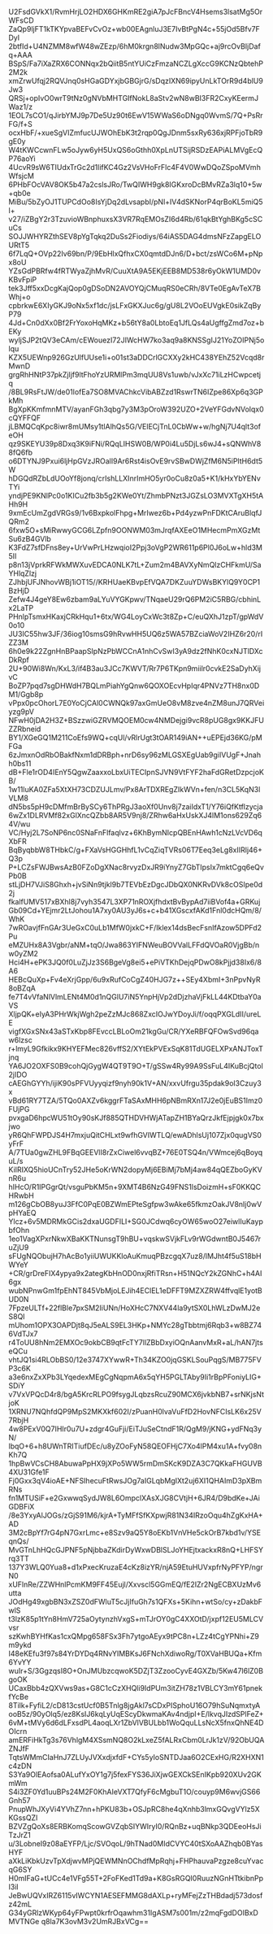 U2FsdGVkX1/RvmHrjLO2HDX6GHKmRE2giA7pJcFBncV4Hsems3lsatMg5OrWFsCD
ZaQp9ljFT1kTKYpvaBEFvCvOz+wb00EAgnluJ3E7IvBtPgN4c+55jOd5Bfv7FDyl
2btfId+U4NZMM8wfW48wZEzp/6hM0krgn8lNudw3MpGQc+aj9rcOvBIjDafq+AAA
BSpS/Fa7iXaZRX6CONNqx2bQiitB5ntYUiCzFmzaNCZLgXccG9KCNzQbtehP2M2k
xmZrwUfqj2RQVJnq0sHGaGDYxjbGBGjrG/sDqzIXN69ipyUnLkTOrR9d4blU9Jw3
QRSj+opIvO0wrT9tNz0gNVbMHTGIfNokL8aStv2wN8wBI3FR2CxyKEermJWaz1/z
1EOL7sCO1/qJirbYMJ9p7De5Uz90t6EwV15WWaS6oDNgq0WvmS/7Q+PsRrFG/f+S
ocxHbF/+xueSgVIZmfucUJWOhEbK3t2rqp0QgJDnm5sxRy636xjRPFjoTbR9gE0y
W4tKWCcwnFLw5oJyw6yH5UxQS6oGthh0XpLnUTSijRSDzEAPiALMVgEcQP76aoYi
4UcvR9sW6TIUdxTrGc2d1lifKC4Gz2VsVHoFrFlc4F4V0WwDQoZSpoMVmhWfsjcM
6PHbFOcVAV8OK5b47a2cslsJRo/TwQIWH9gk8IGKxroDcBMvRZa3lq10+5w+qb0e
MiBu/5bZyOJ1TUPCdOo8IsYjDq2dLvsapbI/pNl+IV4dSKNorP4qrBoKL5miQ5l+
v27/iZBgY2r3TzuvioWBnphuxsX3VR7RqEMOsZI6d4Rb/61qkBtYghBKg5cSCuCs
SOJJWHYRZthSEV8pYgTqkq2DuSs2Fiodiys/64iAS5DAG4dmsNFzZapgELOURtT5
6f7LqQ+OVp22Iv69bn/P/9EbHlxQfhxCX0qmtdDJn6/D+bct/zsWCo6M+pNpx8oU
YZsGdPBRfw4fRTWyaZjhMvR/CuuXtA9A5EKjEEB8MD538r6yOkW1UMD0vKBvFpiP
tek3Jff5xxDcgKajQop0gDSoDN2AVOYQjCMuqRS0eCRh/8VTe0EgAvTeX7BWhj+o
cpbrkwE6XIyGKJ9oNx5xf1dc/jsLFxGKXJuc6g/gU8L2VOoEUVgkE0sikZqByP79
4Jd+Cn0dXx0Bf2FrYoxoHqMKz+b56tY8a0LbtoEq1JfLQs4aUgffgZmd7oz+bEKy
wyljSJP2tQV3eCAm/cEWouezI72JIWcHW7ko3aq9a8KNSSgIJ21YoZOIPNj5olqu
KZX5UEWnp926GzUlfUUse1i+o01st3aDDCrlGCXXy2kHC438YEhZ52Vcqd8rMwnD
grgRhHNtP37pkZjljf9ltFhoYzURMlPm3mqUU8Vs1uwb/vJxXc71iLzHCwpcetjq
/8BL9RsFtJW/de01lofEa7SO8MVAChkcVibABZzd1RswrTN6IZpe86Xp6q3GPkMh
BgXpKKmfmnMTV/ayanFGh3qbg7y3M3pOroW392UZO+2VeYFGdvNVolqx0cQYFFQF
jLBMQCqKpc8iwr8mUMsy1tlAlhQs5G/VElECjTnL0CbWw+w/hgNj7U4qlt3ofeOH
qz9SKEYU39p8Dxq3K9iFNi/RQqLIHSW0B/WP0i4Lu5DjLs6wJ4+sQNWhV88fQ6fb
o6DTYNJ9Pxui6ljHpGVzJROalI9Ar6Rst4isOvE9rvSBwDWjZfM6N5iPltH6dt5W
hDGQdRZbLdUOoYf8jonq/crIshLLXInrImHO5yr0oCu8z0a5+K1/kHxYbYENvTYi
yndjPE9KNlPc0o1KICu2fb3b5g2KWe0Yt/ZhmbPNzt3JGZsLO3MVXTgXH5tAHh9H
9xmEcUmZgdVRGs9/1v6BxpkolFhpg+MrIwez6b+Pd4yzwPnFDKtCAruBlqfJQRm2
6fxw5O+sMiRwwyGCG6LZpfn9OONWM03mJrqfAXEeO1MHecmPmXGzMtSu6zB4GVlb
K3FdZ7sfDFns8ey+UrVwPrLHzwqioI2Ppj3oVgP2WR611p6Pl0J6oLw+hld3M5II
p8n13jVprkRFWkMWXuvEDCA0NLK7tL+Zum2m4BAVXyNmQlzCHFkmU/SaYHlqZlzj
ZJhbjUFJNhovWBj1iOT15//KRHUaeKBvpEfVQA7DKZuuYDWsBKYlQ9Y0CP1BzHjD
Zefw4J4geY8Ew6zbam9aLYuVYGKpwv/TNqaeU29rQ6PM2iC5RBG/cbhinLx2LaTP
PHnlpTsmxHKaxjCRkHqu1+6tx/WG4LoyCxWc3t8Zp+C/euQXhJ1zpT/gpWdV0o10
JU3IC55hw3JF/36iog10smsG9hRvwHH5UQ6z5WA57BZciaWoV2IHZ6r20/rIZZ3M
6h0e9k22ZgnHnBPaapSIpNzPbWCCnA1nhCvSwI3yA9dz2fNhK0cxNJTlDXcDkRpf
2U+90Wi8Wn/KxL3/if4B3au3JCc7KWVT/Rr7P6TKpn9miilr0cvkE2SaDyhXijvC
BoZP7pqd7sgDHWdH7BQLmPiahYgQnw6QOXOEcvHpIqr4PNVz7TH8nx0DM1/Ggb8p
vPpx0pcOhorL7E0YoCjCAl0CWNQk97axGmUeO8vM8zve4nZM8unJ7QRVeiyzg9pV
NFwH0jDA2H3Z+BSzzwiGZRVMQOEM0cw4NMDejgi9vcR8pUG8gx9KKJFUZZRbneid
BY1/XGeGQ1M211CoEfs9WQ+cqUl/vRlrUgt3tOAR149iAN++uEPEjd36KG/pMFGa
6zJmxnOdRbOBakfNxm1dDRBph+nrD6sy96zMLGSXEgUab9giIVUgF+Jnahh0bs11
dB+Fle1rOD4IEnY5QgwZaaxxoLbxUiTECIpnSJVN9VtFYF2haFdGRetDzpcjoKB/
1w11luKA0ZFa5XtXH73CDZUJLmv/Px8ArTDXREgZIkWVn+fen/n3CL5KqN3lVLM8
dN5bs5pH9cDMfmBrBySCy6ThPRgJ3aoXf0Unv8j7zaiIdxT1/Y76iQfKtflzycja
6wZx1DLRVMf82xGlXncQZbb8AR5V9nj8/ZRhw6aHxUskXJ4lM1ons629Zq64V/wu
VC/Hyj2L7SoNP6nc0SNaFnFlfaqlvz+6KhBymNIcpQBEnHAwh1cNzLVcVD6qXbFR
BqByqbbW8THbkC/g+FXaVsHGGHhfL1vCqZiqTVRs06T7Eeq3eLg8xIIRlj46+Q3p
P+LCZsFWJBwsAzB0FZoDgXNac8rvyzDxJR9iYnyZ7GbTIpsIx7mktCgq6eQvPb0B
stLjDH7VJiS8Ghxh+jvSiNn9tjkl9b7TEVbEzDgcJDbQX0NKRvDVk8cOSIpe0d2j
fkalfUMV517xBXhl8j7vyh3547L3XP71nROXjfhdxtBvBypAd7iiBVof4a+GRKuj
Gb09Cd+YEjmr2LtJohou1A7xy0AU3yJ6s+c+b41XGscxfAKd1Fnl0dcHQm/8/WhK
7wROavjfFnGAr3UeGxC0uLb1MfW0jxkC+F/Iklex14dsBecFsnIfAzow5DPFd2Pu
eMZUHx8A3Vgbr/aNM+tqO/Jwa863YIFNWeuBOVValLFFdQVOaR0VjgBb/nw0yZM2
Hci4H+ePK3JQ0f0LuZjJz3S6BgeVg8ei5+ePiVTKhDejqPDwO8kPjjd38Ix6/8A6
HEBcQuXp+Fv4eXrjGpp/6u9xRufCoCgZ40HJG7z++SEy4XbmI+3nPpvNyR8oBZqA
fe7T4vVfaNlVlmLENt4M0d1nQGlU7iN5YnpHjVp2dDjzhaVjFkLL44KDtbaY0aVS
XljpQK+eIyA3PHrWkjWgh2peZzMJc868ZxcIOJwYDoyJi/f/oqqPXGLdII/ureLE
vigfXGxSNx43aSTxKbp8FEvccLBLoOm21kgGu/CR/YXeRBFQFOwSvd96qaw6lzsc
r+lmyL9Gfkikx9KHYEFMec826vffS2/XYtEkPVExSqK81TdUGELXPxANJToxTjnq
YA6JO2OXFS0B9cohQjGygW4QT9T9O+T/gSSw4Ry99A9SsFuL4IKuBcjQtol2jIDO
cAEGhGYYh/ijiK90sPFVUyyqizf9nyh90k1V+AN/xxvUfrgu35pdak9ol3Czuy3x
vBd61RY7TZA/5TQo0AXZv6kggrFTaSAxMHH6pNBmRXn17J2e0jEuBS1Imz0FUjPG
pvxgaD6hpcWU51tOy90sKJf885QTHDVHWjATapZH1BYaQrzJkfEjpjgk0x7bxjwo
yR6QhFWPDJS4H7mxjuQitCHLxt9wfhGVIWTLQ/ewADhlsUj107Zjx0qugVS0yFrF
A/7TUa0gwZHL9FBqGEEVlI8rZxCiwel6vvqBZ+76E0TSQ4n/VWmcej6qBoyquL/s
KiIRIXQ5hioUCnTry52JHe5oKrWN2dopyMj6EBiMj7bMj4aw84qQEZboGyKVnR6u
hIHcO/R1IPGgrQt/vsguPbKM5n+9XMT4B6NzG49FNS1lsDoizmH+sF0KKQCHRwbH
m126gCbOB8yuJ3FfC0PqE0BZWmEPteSgfpw3wAke65fkmzOakJV8nIj0wVpHYaEQ
Ylcz+6v5MDRMkGCis2dxaUGDFILI+SG0JCdwq6cyOW65woO27eiwlIuKaypbfOhn
1eo1VagXPxrNkwXBaKKTNunsgT9hBU+vqskwSVjkFLv9rWGdwntB0J5467ruZjU9
sFUgNQObujH7hAcBo1yiiUWUKKloAuKmuqPBzcgqX7uz8/lMJht4f5uS18bHWYeY
+CR/grDreFIX4ypya9x2ategKbHnOD0nxjRfiTRsn+H51NQcY2kZGNhC+h4AI6gx
wubNPnwGm1fpEhNT845VbMjoLEJih4EClEL1eDFFT9MZXZRW4ffvqlE1yotBUD0N
7FpzeULTf+22flBle7pxSM2IiUNn/HoXHcC7NXV44la9ytSX0LhWLzDwMJ2eS8QI
mUhom1OPX3OAPDjt8qJ5eALS9EL3HKp+NMYc28gTbbtmj6Rqb3+w8BZ746VdTJx7
r4ToUU8hNm2EMXOc9okbCB9qtFcTY7llZBbDxyiOQnAanvMxR+aL/hAN7jtseQCu
vhtJQ1si4RLObBS0/12e3747XYwwR+Th34KZO0jqGSKLSouPqgS/MB775FVP3c6K
a3e6nxZxXPb3LYqedexMEgCgNqpmA6x5qYH5PGLTAby9Ii1rBpPFoniyLIG+SDiY
v7VxVPQcD4r8/bgA5KrcRLPO9fsygJLqbzsRcuZ90MCX6jvkbNB7+srNKjsNtjoK
1XRNU7NQhfdQP9MpS2MKXkf602I/zPuanH0lvaVuFfD2HovNFCIsLK6x25V7RbjH
4w8PExV0Q7IHIr0u7U+zdgr4GuFji/EiTJuSeCtndF1R/QgM9/jKNG+ydFNq3yN/
lbqO+6+h8UWnTRITiufDEc/u8yZOoFyN58QEOFHjC7Xo4lPM4xu1A+fvy08nKh7Q
1hpBwVCsCH8AbuwaPpHX9jXPo5WW5rmDmSKcK9DZA3C7QKkaFHGUVB4XU31Gfe1F
Fj0Gxx3qV4ioAE+NFSIhecuFtRwsJOg7aIGLqbMgIXt2uj6XI1QHAImD3pXBmRNs
fn1MTUSiF+e2GxwwqSydJW8L6OmpclXAsXJG8CVtjH+6JR4/D9bdKe+JAiGDBFiX
/8e3YxyAlJOGs/zGjS91M6/kjrA+TyMFfSfKXpwjR81N34IRzoOqu4hZgKxHA+AD
3M2cBpYf7rG4pN7GxrLmc+e8Szv9aQ5Y8oEKb1VnVHe5ckOrB7kbd1v/YSEqnQs/
MvGTnLhHQcGJPNF5pNjbbaZKdirDyWxwDBlSLJoYHEjtxackxR8nQ+LHFSYrq3TT
137Y3WLQ0Yua8+d1xPxecKruzaE4cKz8izYR/njA59EtuHUVxpfrNyPFYP/ngrN0
xUFlnRe/ZZWHnlPcmKM9FF45Eujl/Xxvscl5GGmEQ/fE2IZr2NgECBXUzMv6utta
JOdHg49xgbBN3xZSZ0dFWluT5cJjIfuGh7s1QFXs+5Kihn+wtSo/cy+zDakbFwlS
t3lzK85p1tYn8HmV725aOytynzhVxgS+mTJrOY0gC4XXOtD/jxpf12EU5MLCVvsr
szKwhBYHfKas1cxQMpg658FSx3Fh7ytgoAEyx9tPC8n+LZz4tCgYPNhi+Z9m9ykd
I48eKEfu3f97s84YrDYDq4RNvYIMBKsJ6FNchXdiwoRg/T0XVaHBUQa+Kfm6YvYY
wuIr+S/3GgzqsI8O+OnJMUbzcqwoK5DZjT3ZzooCyvE4GXZb/5Kw47l6lZ0BgoOK
UCaxBbb4zQXVws9as+G8C1cCzXHQli9IdPUm3itZH78z1VBLCY3mY61pnekfYcBe
8Tilk+FyfiL2/cD813cstUcf0B5Tnlg8jgAkl7sCDxPISphoU16O79hSuNqmxtyA
ooB5z/90yOlq5/ez8KsIJ6kqLyUqEScyDkwmaKAv4ndjpI+E/lkvqJIzdSPlFeZ+
6vM+tMVy6d6dLFxsdPL4aoqLXr1ZbVlVBULbb1WoQquLLsNcX5fnxQhNE4DOIcrn
amERFiHkTg3s76VhlgM4XSsmNQ8O2kLxeZ5fALRxCbm0LrJk1zV/92ObUQAZNJfF
TqtsWMmCIaHnJ7ZLUyJVXxdjxfdF+CYs5yIoSNTDJaa6O2CExHG/R2XHXN1c4zDN
S3Ya9OlEAofsa0ALufYxOY1g7j5fexFYS36JiXjwGEXCkSEnIKpb920XUv2GKmWm
S4i3ZF0Yd1uuBPs24M2F0KhAIeVXT7QfyF6cMgbuT1O/couyp9M6wvjGS66Gnh57
PnupWhJXyVi4YVhZ7nn+hPKU83b+OSJpRC8he4qXnhb3lmxGQvgVYlz5XKGssQZl
BZVZgQoXs8ERBKomqScowGVZqbSIYWIryI0/RQnBz+uqBNkp3QDEeoHsJiTzJrZ1
u/3LobneI9z08aEYFP/Ljc/SVOqoL/9hTNad0MIdCVYC40tSXoAAZhqb0BYasHYF
aXkLiKbkUzvTpXdjwvMPjQEWMNnOChdfMpRqhj+FHPhauvaPzgze8cuYvacqG6SY
H0mIFaG+tUCc4e1VFg55T+2FoFKed1Td9a+K8GsRGQI0RuuzNGnHTtkibnPpI3il
JeBwUQVxIRZ6115vIWCYN1AESEFMMG8dAXLp+ryMFejZzTHBdadj573dosfz42mL
G34yGRlzWKyp64yFPwpt0krfrOqawhm31IgASM7s001m/z2mqFgdDOIBxDMVTNGe
q8la7K3ovM3v2UmRJBxVCg==
